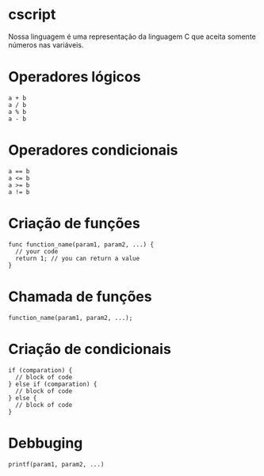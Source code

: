 # cscript

Nossa linguagem é uma representação da linguagem C que aceita somente números nas variáveis.

# Operadores lógicos

```
a + b
a / b
a % b
a - b
```

# Operadores condicionais

```
a == b
a <= b
a >= b
a != b
```

# Criação de funções

```
func function_name(param1, param2, ...) {
  // your code
  return 1; // you can return a value
}
```

# Chamada de funções

```
function_name(param1, param2, ...);
```

# Criação de condicionais

```
if (comparation) {
  // block of code
} else if (comparation) {
  // block of code
} else {
  // block of code
}
```

# Debbuging

```
printf(param1, param2, ...)
```